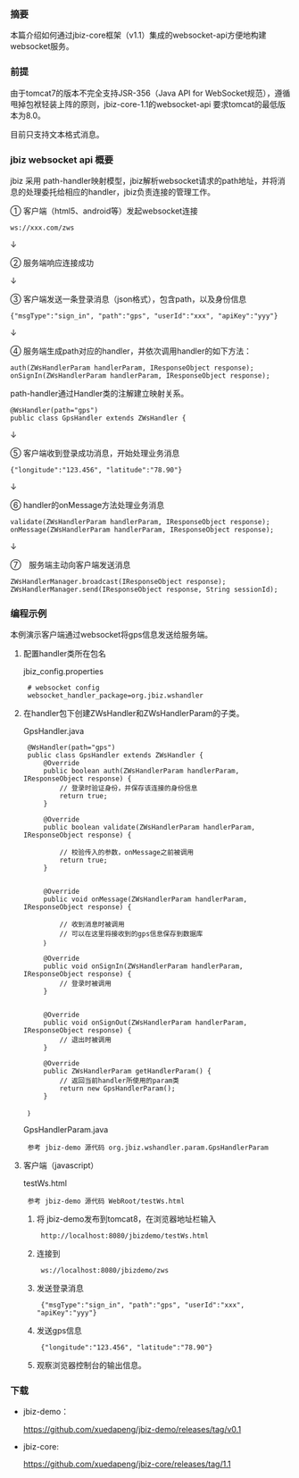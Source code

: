 ### 摘要

本篇介绍如何通过jbiz-core框架（v1.1）集成的websocket-api方便地构建websocket服务。


### 前提


由于tomcat7的版本不完全支持JSR-356（Java API for WebSocket规范），遵循甩掉包袱轻装上阵的原则，jbiz-core-1.1的websocket-api 要求tomcat的最低版本为8.0。

目前只支持文本格式消息。


### jbiz websocket api 概要
jbiz 采用 path-handler映射模型，jbiz解析websocket请求的path地址，并将消息的处理委托给相应的handler，jbiz负责连接的管理工作。

① 客户端（html5、android等）发起websocket连接

   	ws://xxx.com/zws

↓

② 服务端响应连接成功

↓

③ 客户端发送一条登录消息（json格式），包含path，以及身份信息

   	{"msgType":"sign_in", "path":"gps", "userId":"xxx", "apiKey":"yyy"}

↓

④ 服务端生成path对应的handler，并依次调用handler的如下方法：
   

	auth(ZWsHandlerParam handlerParam, IResponseObject response);
	onSignIn(ZWsHandlerParam handlerParam, IResponseObject response);

			
			
   path-handler通过Handler类的注解建立映射关系。
   		
   	@WsHandler(path="gps")
	public class GpsHandler extends ZWsHandler {

↓

⑤ 客户端收到登录成功消息，开始处理业务消息

	{"longitude":"123.456", "latitude":"78.90"}

↓

⑥ handler的onMessage方法处理业务消息

	validate(ZWsHandlerParam handlerParam, IResponseObject response);
	onMessage(ZWsHandlerParam handlerParam, IResponseObject response);

↓

⑦　服务端主动向客户端发送消息

	ZWsHandlerManager.broadcast(IResponseObject response);
	ZWsHandlerManager.send(IResponseObject response, String sessionId);
		

### 编程示例

本例演示客户端通过websocket将gps信息发送给服务端。

1. 配置handler类所在包名

	jbiz_config.properties
	
		# websocket config
		websocket_handler_package=org.jbiz.wshandler
		

1. 在handler包下创建ZWsHandler和ZWsHandlerParam的子类。

	GpsHandler.java
	
		@WsHandler(path="gps")
		public class GpsHandler extends ZWsHandler {
			@Override
			public boolean auth(ZWsHandlerParam handlerParam, IResponseObject response) {
				// 登录时验证身份，并保存该连接的身份信息
				return true;
			}
			
			@Override
			public boolean validate(ZWsHandlerParam handlerParam, IResponseObject response) {

				// 校验传入的参数，onMessage之前被调用
				return true;
			}
			
			
			@Override
			public void onMessage(ZWsHandlerParam handlerParam, IResponseObject response) {
			
				// 收到消息时被调用
				// 可以在这里将接收到的gps信息保存到数据库
			｝
			
			@Override
			public void onSignIn(ZWsHandlerParam handlerParam, IResponseObject response) {
				// 登录时被调用
			}
			
			
			@Override
			public void onSignOut(ZWsHandlerParam handlerParam, IResponseObject response) {
				// 退出时被调用
			}
			
			@Override
			public ZWsHandlerParam getHandlerParam() {
				// 返回当前handler所使用的param类
				return new GpsHandlerParam();
			}
	
		｝
		
		
	GpsHandlerParam.java
		
		参考 jbiz-demo 源代码 org.jbiz.wshandler.param.GpsHandlerParam
		
		
1. 客户端（javascript）

	testWs.html
	
		参考 jbiz-demo 源代码 WebRoot/testWs.html
		
		
	1. 将 jbiz-demo发布到tomcat8，在浏览器地址栏输入
	
			http://localhost:8080/jbizdemo/testWs.html	
	2. 连接到
	
			ws://localhost:8080/jbizdemo/zws
			
	3. 发送登录消息
	
			{"msgType":"sign_in", "path":"gps", "userId":"xxx", "apiKey":"yyy"}
			
	4. 发送gps信息
	
			{"longitude":"123.456", "latitude":"78.90"}
			
	5. 观察浏览器控制台的输出信息。
	

### 下载
	
* jbiz-demo：
	
	https://github.com/xuedapeng/jbiz-demo/releases/tag/v0.1
		
* jbiz-core:
	
	https://github.com/xuedapeng/jbiz-core/releases/tag/1.1
